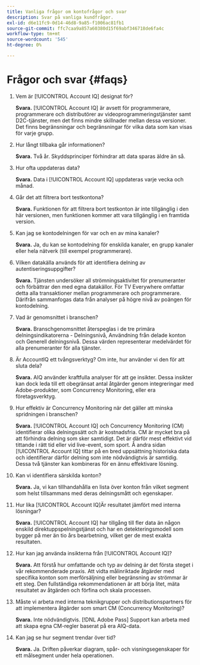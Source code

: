 ```yaml
---
title: Vanliga frågor om kontofrågor och svar
description: Svar på vanliga kundfrågor.
exl-id: d6e11fc9-0d14-46d8-9a85-f1006ac81fb1
source-git-commit: ffc7caa9a857a60380d15f69abf346718de6fa4c
workflow-type: tm+mt
source-wordcount: '545'
ht-degree: 0%

---
```


# Frågor och svar {#faqs}

1. Vem är [!UICONTROL Account IQ] designat för?

   **Svara.** [!UICONTROL Account IQ] är avsett för programmerare, programmerare och distributörer av videoprogrammeringstjänster samt D2C-tjänster, men det finns mindre skillnader mellan dessa versioner. Det finns begränsningar och begränsningar för vilka data som kan visas för varje grupp.

1. Hur långt tillbaka går informationen?

   **Svara.** Två år. Skyddsprinciper förhindrar att data sparas äldre än så.

1. Hur ofta uppdateras data?

   **Svara.** Data i [!UICONTROL Account IQ] uppdateras varje vecka och månad.

1. Går det att filtrera bort testkontona?

   **Svara.** Funktionen för att filtrera bort testkonton är inte tillgänglig i den här versionen, men funktionen kommer att vara tillgänglig i en framtida version.

1. Kan jag se kontodelningen för var och en av mina kanaler? <!--shall we separate out this question for the persona of programmer?-->

   **Svara.** Ja, du kan se kontodelning för enskilda kanaler, en grupp kanaler eller hela nätverk (till exempel programmerare).

1. Vilken datakälla används för att identifiera delning av autentiseringsuppgifter?

   **Svara.** Tjänsten undersöker all strömningsaktivitet för prenumeranter och förbättrar den med egna datakällor. För TV Everywhere omfattar detta alla transaktioner mellan programmerare och programmerare. Därifrån sammanfogas data från analyser på högre nivå av poängen för kontodelning.

1. Vad är genomsnittet i branschen?

   **Svara.** Branschgenomsnittet återspeglas i de tre primära delningsindikatorerna - Delningsnivå, Användning från delade konton och Generell delningsnivå. Dessa värden representerar medelvärdet för alla prenumeranter för alla tjänster.

1. Är AccountIQ ett tvångsverktyg? Om inte, hur använder vi den för att sluta dela?

   **Svara.** AIQ använder kraftfulla analyser för att ge insikter. Dessa insikter kan dock leda till ett obegränsat antal åtgärder genom integreringar med Adobe-produkter, som Concurrency Monitoring, eller era företagsverktyg.

1. Hur effektiv är Concurrency Monitoring när det gäller att minska spridningen i branschen?

   **Svara.** [!UICONTROL Account IQ] och Concurrency Monitoring (CM) identifierar olika delningssätt och är kostnadsfria. CM är mycket bra på att förhindra delning som sker samtidigt. Det är därför mest effektivt vid tittande i rätt tid eller vid live-event, som sport. Å andra sidan [!UICONTROL Account IQ] tittar på en bred uppsättning historiska data och identifierar därför delning som inte nödvändigtvis är samtidig. Dessa två tjänster kan kombineras för en ännu effektivare lösning.

1. Kan vi identifiera särskilda konton?

   **Svara.** Ja, vi kan tillhandahålla en lista över konton från vilket segment som helst tillsammans med deras delningsmått och egenskaper.

1. Hur lika [!UICONTROL Account IQ]Är resultatet jämfört med interna lösningar?

   **Svara.** [!UICONTROL Account IQ] har tillgång till fler data än någon enskild direktuppspelningstjänst och har en detekteringsmodell som bygger på mer än tio års bearbetning, vilket ger de mest exakta resultaten.

1. Hur kan jag använda insikterna från [!UICONTROL Account IQ]?

   **Svara.** Att förstå hur omfattande och typ av delning är det första steget i vår rekommenderade praxis. Att vidta målinriktade åtgärder med specifika konton som merförsäljning eller begränsning av strömmar är ett steg. Den fullständiga rekommendationen är att börja litet, mäta resultatet av åtgärden och förfina och skala processen.

1. Måste vi arbeta med interna teknikgrupper och distributionspartners för att implementera åtgärder som smart CM (Concurrency Monitoring)?

   **Svara.** Inte nödvändigtvis. [!DNL Adobe Pass] Support kan arbeta med att skapa egna CM-regler baserat på era AIQ-data.

1. Kan jag se hur segment trendar över tid?

   **Svara.** Ja. Driften påverkar diagram, spår- och visningsegenskaper för ett målsegment under hela operationen.
